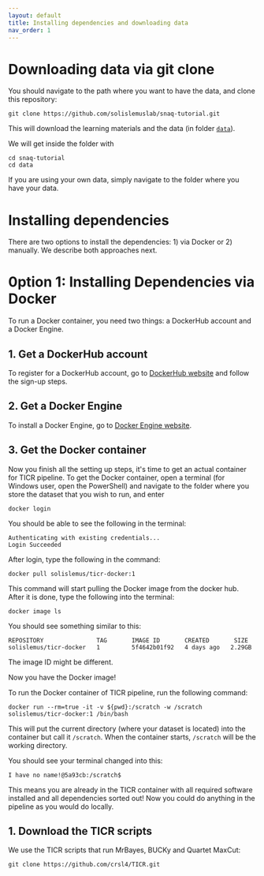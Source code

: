 ```yaml
---
layout: default
title: Installing dependencies and downloading data
nav_order: 1
---
```


# Downloading data via git clone

You should navigate to the path where you want to have the data, and clone this repository:

```
git clone https://github.com/solislemuslab/snaq-tutorial.git
```

This will download the learning materials and the data (in folder [`data`](https://github.com/solislemuslab/snaq-tutorial/tree/main/data)).

We will get inside the folder with 
```
cd snaq-tutorial
cd data
```

If you are using your own data, simply navigate to the folder where you have your data.

# Installing dependencies

There are two options to install the dependencies: 1) via Docker or 2) manually. We describe both approaches next.

# 0ption 1: Installing Dependencies via Docker

To run a Docker container, you need two things: a DockerHub account and a Docker Engine.

## 1. Get a DockerHub account

To register for a DockerHub account, go to [DockerHub website](https://hub.docker.com/) and follow the sign-up steps.

## 2. Get a Docker Engine

To install a Docker Engine, go to [Docker Engine website](https://www.docker.com/products/docker-desktop/). 

## 3. Get the Docker container

Now you finish all the setting up steps, it's time to get an actual container for TICR pipeline. To get the Docker container, open a terminal (for Windows user, open the PowerShell) and navigate to the folder where you store the dataset that you wish to run, and enter

```
docker login
```

You should be able to see the following in the terminal:

```
Authenticating with existing credentials...
Login Succeeded
```

After login, type the following in the command:

```
docker pull solislemus/ticr-docker:1
```

This command will start pulling the Docker image from the docker hub. After it is done, type the following into the terminal:

```
docker image ls
```

You should see something similar to this:

```
REPOSITORY               TAG       IMAGE ID       CREATED       SIZE
solislemus/ticr-docker   1         5f4642b01f92   4 days ago   2.29GB
```

The image ID might be different.

Now you have the Docker image! 

To run the Docker container of TICR pipeline, run the following command:

```
docker run --rm=true -it -v ${pwd}:/scratch -w /scratch solislemus/ticr-docker:1 /bin/bash
```

This will put the current directory (where your dataset is located) into the container but call it `/scratch`. When the container starts, `/scratch` will be the working directory.

You should see your terminal changed into this:
```
I have no name!@5a93cb:/scratch$
```

This means you are already in the TICR container with all required software installed and all dependencies sorted out! Now you could do anything in the pipeline as you would do locally.

## 1. Download the TICR scripts

We use the TICR scripts that run MrBayes, BUCKy and Quartet MaxCut:

```
git clone https://github.com/crsl4/TICR.git
```
